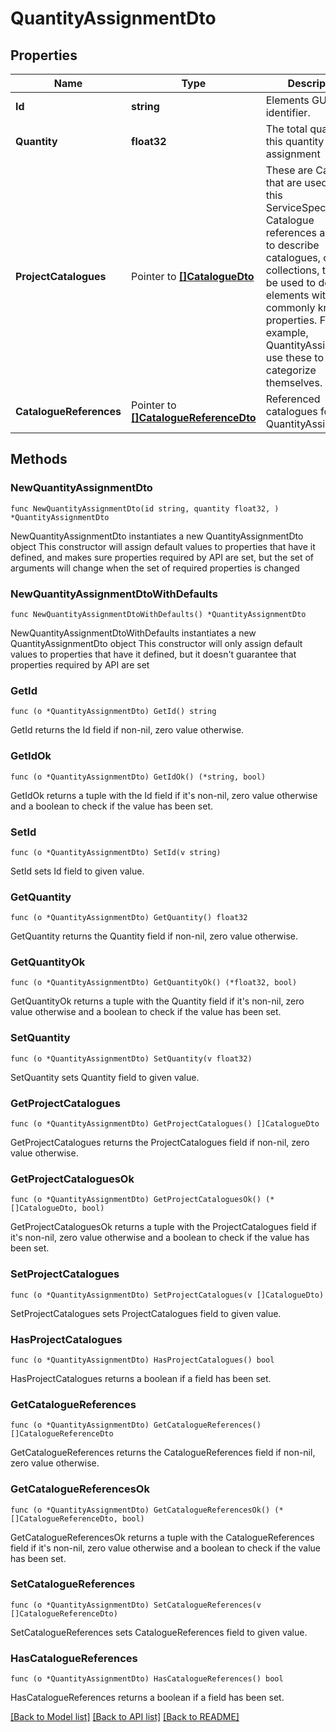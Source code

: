# QuantityAssignmentDto

## Properties

Name | Type | Description | Notes
------------ | ------------- | ------------- | -------------
**Id** | **string** | Elements GUID identifier. | 
**Quantity** | **float32** | The total quantity in this quantity assignment | 
**ProjectCatalogues** | Pointer to [**[]CatalogueDto**](CatalogueDto.md) | These are Catalogue that are used within this ServiceSpecification. Catalogue references are used to describe catalogues, or collections, that can be used to describe elements with commonly known properties. For example, QuantityAssignments use these to categorize themselves. | [optional] 
**CatalogueReferences** | Pointer to [**[]CatalogueReferenceDto**](CatalogueReferenceDto.md) | Referenced catalogues for this QuantityAssignment. | [optional] 

## Methods

### NewQuantityAssignmentDto

`func NewQuantityAssignmentDto(id string, quantity float32, ) *QuantityAssignmentDto`

NewQuantityAssignmentDto instantiates a new QuantityAssignmentDto object
This constructor will assign default values to properties that have it defined,
and makes sure properties required by API are set, but the set of arguments
will change when the set of required properties is changed

### NewQuantityAssignmentDtoWithDefaults

`func NewQuantityAssignmentDtoWithDefaults() *QuantityAssignmentDto`

NewQuantityAssignmentDtoWithDefaults instantiates a new QuantityAssignmentDto object
This constructor will only assign default values to properties that have it defined,
but it doesn't guarantee that properties required by API are set

### GetId

`func (o *QuantityAssignmentDto) GetId() string`

GetId returns the Id field if non-nil, zero value otherwise.

### GetIdOk

`func (o *QuantityAssignmentDto) GetIdOk() (*string, bool)`

GetIdOk returns a tuple with the Id field if it's non-nil, zero value otherwise
and a boolean to check if the value has been set.

### SetId

`func (o *QuantityAssignmentDto) SetId(v string)`

SetId sets Id field to given value.


### GetQuantity

`func (o *QuantityAssignmentDto) GetQuantity() float32`

GetQuantity returns the Quantity field if non-nil, zero value otherwise.

### GetQuantityOk

`func (o *QuantityAssignmentDto) GetQuantityOk() (*float32, bool)`

GetQuantityOk returns a tuple with the Quantity field if it's non-nil, zero value otherwise
and a boolean to check if the value has been set.

### SetQuantity

`func (o *QuantityAssignmentDto) SetQuantity(v float32)`

SetQuantity sets Quantity field to given value.


### GetProjectCatalogues

`func (o *QuantityAssignmentDto) GetProjectCatalogues() []CatalogueDto`

GetProjectCatalogues returns the ProjectCatalogues field if non-nil, zero value otherwise.

### GetProjectCataloguesOk

`func (o *QuantityAssignmentDto) GetProjectCataloguesOk() (*[]CatalogueDto, bool)`

GetProjectCataloguesOk returns a tuple with the ProjectCatalogues field if it's non-nil, zero value otherwise
and a boolean to check if the value has been set.

### SetProjectCatalogues

`func (o *QuantityAssignmentDto) SetProjectCatalogues(v []CatalogueDto)`

SetProjectCatalogues sets ProjectCatalogues field to given value.

### HasProjectCatalogues

`func (o *QuantityAssignmentDto) HasProjectCatalogues() bool`

HasProjectCatalogues returns a boolean if a field has been set.

### GetCatalogueReferences

`func (o *QuantityAssignmentDto) GetCatalogueReferences() []CatalogueReferenceDto`

GetCatalogueReferences returns the CatalogueReferences field if non-nil, zero value otherwise.

### GetCatalogueReferencesOk

`func (o *QuantityAssignmentDto) GetCatalogueReferencesOk() (*[]CatalogueReferenceDto, bool)`

GetCatalogueReferencesOk returns a tuple with the CatalogueReferences field if it's non-nil, zero value otherwise
and a boolean to check if the value has been set.

### SetCatalogueReferences

`func (o *QuantityAssignmentDto) SetCatalogueReferences(v []CatalogueReferenceDto)`

SetCatalogueReferences sets CatalogueReferences field to given value.

### HasCatalogueReferences

`func (o *QuantityAssignmentDto) HasCatalogueReferences() bool`

HasCatalogueReferences returns a boolean if a field has been set.


[[Back to Model list]](../README.md#documentation-for-models) [[Back to API list]](../README.md#documentation-for-api-endpoints) [[Back to README]](../README.md)



